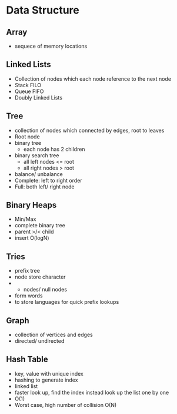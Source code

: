# Data Structure #

## Array
- sequece of memory locations

## Linked Lists
- Collection of nodes which each node reference to the next node
- Stack FILO
- Queue FIFO
- Doubly Linked Lists

## Tree
- collection of nodes which connected by edges, root to leaves 
- Root node
- binary tree
  - each node has 2 children
- binary search tree
  - all left nodes <= root
  - all right nodes > root
- balance/ unbalance
- Complete: left to right order
- Full: both left/ right node

## Binary Heaps
- Min/Max
- complete binary tree
- parent >/< child
- insert O(logN)

## Tries
- prefix tree
- node store character
- * nodes/ null nodes
- form words
- to store languages for quick prefix lookups

## Graph
- collection of vertices and edges
- directed/ undirected

## Hash Table
- key, value with unique index
- hashing to generate index
- linked list
- faster look up, find the index instead look up the list one by one
- O(1)
- Worst case, high number of collision O(N) 